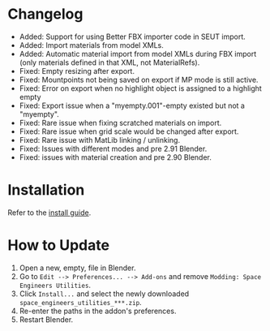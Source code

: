 # Changelog
* Added: Support for using Better FBX importer code in SEUT import.
* Added: Import materials from model XMLs.
* Added: Automatic material import from model XMLs during FBX import (only materials defined in that XML, not MaterialRefs).
* Fixed: Empty resizing after export.
* Fixed: Mountpoints not being saved on export if MP mode is still active.
* Fixed: Error on export when no highlight object is assigned to a highlight empty
* Fixed: Export issue when a "myempty.001"-empty existed but not a "myempty".
* Fixed: Rare issue when fixing scratched materials on import.
* Fixed: Rare issue when grid scale would be changed after export.
* Fixed: Rare issue with MatLib linking / unlinking.
* Fixed: Issues with different modes and pre 2.91 Blender.
* Fixed: issues with material creation and pre 2.90 Blender.

# Installation
Refer to the [install guide](https://space-engineers-modding.github.io/modding-reference/tutorials/tools/3d-modelling/seut/setup.html).

# How to Update
1. Open a new, empty, file in Blender.
2. Go to `Edit --> Preferences... --> Add-ons` and remove `Modding: Space Engineers Utilities`.
3. Click `Install...` and select the newly downloaded `space_engineers_utilities_***.zip`.
4. Re-enter the paths in the addon's preferences.
5. Restart Blender.